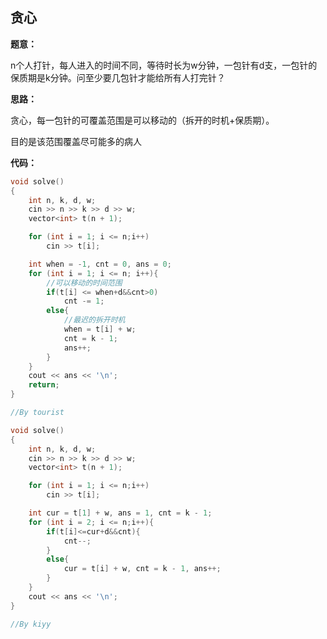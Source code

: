 ## 贪心



**题意：**

n个人打针，每人进入的时间不同，等待时长为w分钟，一包针有d支，一包针的保质期是k分钟。问至少要几包针才能给所有人打完针？



**思路：**

贪心，每一包针的可覆盖范围是可以移动的（拆开的时机+保质期）。

目的是该范围覆盖尽可能多的病人



**代码：**

```c++
void solve()
{
    int n, k, d, w;
    cin >> n >> k >> d >> w;
    vector<int> t(n + 1);

    for (int i = 1; i <= n;i++)
        cin >> t[i];

    int when = -1, cnt = 0, ans = 0;
    for (int i = 1; i <= n; i++){
        //可以移动的时间范围
        if(t[i] <= when+d&&cnt>0)
            cnt -= 1;
        else{
            //最迟的拆开时机
            when = t[i] + w;
            cnt = k - 1;
            ans++;
        }
    }
    cout << ans << '\n';
    return;
}

//By tourist

void solve()
{
    int n, k, d, w;
    cin >> n >> k >> d >> w;
    vector<int> t(n + 1);

    for (int i = 1; i <= n;i++)
        cin >> t[i];

    int cur = t[1] + w, ans = 1, cnt = k - 1;
    for (int i = 2; i <= n;i++){
        if(t[i]<=cur+d&&cnt){
            cnt--;
        }
        else{
            cur = t[i] + w, cnt = k - 1, ans++;
        }
    }
    cout << ans << '\n';
}

//By kiyy
```



